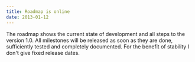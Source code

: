 ```yaml
---
title: Roadmap is online
date: 2013-01-12
---
```


The roadmap shows the current state of development and all steps to the version 1.0. All milestones will be released as soon as they are done, sufficiently tested and completely documented. For the benefit of stability I don't give fixed release dates.
